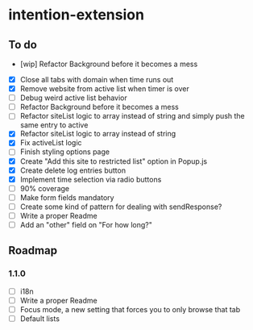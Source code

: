 # intention-extension

## To do

- [wip] Refactor Background before it becomes a mess
- [X] Close all tabs with domain when time runs out
- [x] Remove website from active list when timer is over
- [ ] Debug weird active list behavior
- [ ] Refactor Background before it becomes a mess
- [ ] Refactor siteList logic to array instead of string and simply push the same entry to active
- [x] Refactor siteList logic to array instead of string
- [x] Fix activeList logic
- [ ] Finish styling options page
- [x] Create "Add this site to restricted list" option in Popup.js
- [x] Create delete log entries button
- [x] Implement time selection via radio buttons
- [ ] 90% coverage
- [ ] Make form fields mandatory
- [ ] Create some kind of pattern for dealing with sendResponse?
- [ ] Write a proper Readme
- [ ] Add an "other" field on "For how long?"

## Roadmap

### 1.1.0

- [ ] i18n
- [ ] Write a proper Readme
- [ ] Focus mode, a new setting that forces you to only browse that tab
- [ ] Default lists
